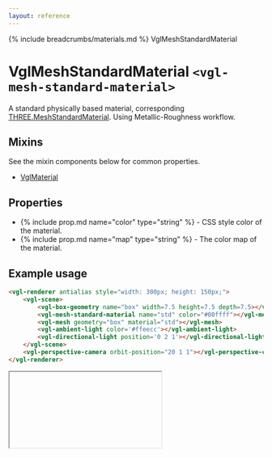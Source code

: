 ```yaml
---
layout: reference
---
```

{% include breadcrumbs/materials.md %} VglMeshStandardMaterial
# VglMeshStandardMaterial `<vgl-mesh-standard-material>`
A standard physically based material, corresponding [THREE.MeshStandardMaterial](https://threejs.org/docs/index.html#api/materials/MeshStandardMaterial). Using Metallic-Roughness workflow.
## Mixins
See the mixin components below for common properties.
* [VglMaterial](vgl-material)

## Properties
* {% include prop.md name="color" type="string" %} - CSS style color of the material.
* {% include prop.md name="map" type="string" %} - The color map of the material.

## Example usage
```html
<vgl-renderer antialias style="width: 300px; height: 150px;">
    <vgl-scene>
        <vgl-box-geometry name="box" width=7.5 height=7.5 depth=7.5></vgl-box-geometry>
        <vgl-mesh-standard-material name="std" color="#00ffff"></vgl-mesh-standard-material>
        <vgl-mesh geometry="box" material="std"></vgl-mesh>
        <vgl-ambient-light color='#ffeecc'></vgl-ambient-light>
        <vgl-directional-light position='0 2 1'></vgl-directional-light>
    </vgl-scene>
    <vgl-perspective-camera orbit-position="20 1 1"></vgl-perspective-camera>
</vgl-renderer>
```
<div class="vgl-example"><iframe class="vgl-example__content" srcdoc="
    <style>
        body {
            margin: 0;
            overflow: hidden;
        }
        .vgl-canvas {
            height: 100vh;
        }
    </style>
    <vgl-renderer antialias class='vgl-canvas'>
        <vgl-scene>
            <vgl-box-geometry name='box' width=7.5 height=7.5 depth=7.5></vgl-box-geometry>
            <vgl-mesh-standard-material name='std' color='#00ffff'></vgl-mesh-standard-material>
            <vgl-mesh geometry='box' material='std'></vgl-mesh>
            <vgl-ambient-light color='#ffeecc'></vgl-ambient-light>
            <vgl-directional-light position='0 2 1'></vgl-directional-light>
        </vgl-scene>
        <vgl-perspective-camera orbit-position='20 1 1'></vgl-perspective-camera>
    </vgl-renderer>
    <script src='../js/vue.min.js'></script>
    <script src='../js/three.min.js'></script>
    <script src='../js/vue-gl.js'></script>
    <script>
        Object.keys(VueGL).forEach(function(name) {
            Vue.component(name, VueGL[name]);
        });
        const vm = new Vue({
            el: '.vgl-canvas'
        });
    </script>
"></iframe></div>
<script src="https://unpkg.com/srcdoc-polyfill@1.0.0/srcdoc-polyfill.min.js"></script>
